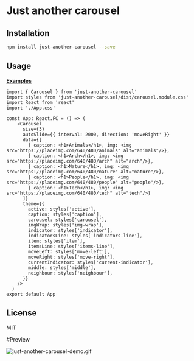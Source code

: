# Just another carousel

## Installation

```bash
npm install just-another-carousel --save
```

## Usage

[**Examples**](https://github.com/snoel9537/just-another-carousel-example)

```tsx
import { Carousel } from 'just-another-carousel'
import styles from 'just-another-carousel/dist/carousel.module.css'
import React from 'react'
import './App.css'

const App: React.FC = () => (
    <Carousel
      size={3}
      autoSlide={{ interval: 2000, direction: 'moveRight' }}
      data={[
        { caption: <h1>Animals</h1>, img: <img src="https://placeimg.com/640/480/animals" alt="animals"/>},
        { caption: <h1>Arch</h1>, img: <img src="https://placeimg.com/640/480/arch" alt="arch"/>},
        { caption: <h1>Nature</h1>, img: <img src="https://placeimg.com/640/480/nature" alt="nature"/>},
        { caption: <h1>People</h1>, img: <img src="https://placeimg.com/640/480/people" alt="people"/>},
        { caption: <h1>Tech</h1>, img: <img src="https://placeimg.com/640/480/tech" alt="tech"/>}
      ]}
      theme={{
        active: styles['active'],
        caption: styles['caption'],
        carousel: styles['carousel'],
        imgWrap: styles['img-wrap'],
        indicator: styles['indicator'],
        indicatorsLine: styles['indicators-line'],
        item: styles['item'],
        itemsLine: styles['items-line'],
        moveLeft: styles['move-left'],
        moveRight: styles['move-right'],
        currentIndicator: styles['current-indicator'],
        middle: styles['middle'],
        neighbour: styles['neighbour'],
      }}
    />
  )
export default App

```

## License

MIT

#Preview 

![just-another-carousel-demo.gif](https://i.ibb.co/FKLSx7J/just-another-carousel.gif)